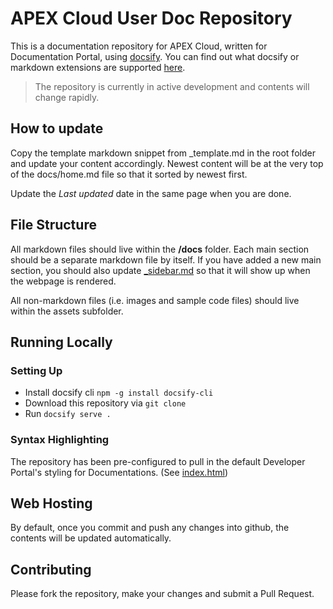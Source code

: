 # APEX Cloud User Doc Repository

This is a documentation repository for APEX Cloud, written for Documentation Portal, using [docsify](https://docsify.js.org/#/). You can find out what docsify or markdown extensions are supported [here](https://stg.docs.developer.gov.sg/docs/public/238425294/doc-portal-publisher-guide/#/).

> The repository is currently in active development and  contents will change rapidly.

## How to update

Copy the template markdown snippet from _template.md in the root folder and update your content accordingly. Newest content will be at the very top of the docs/home.md file so that it sorted by newest first.

Update the *Last updated* date in the same page when you are done.

## File Structure

All markdown files should live within the **/docs** folder. Each main section should be a separate markdown file by itself. If you have added a new main section, you should also update [_sidebar.md](docs/_sidebar.md) so that it will show up when the webpage is rendered.

All non-markdown files (i.e. images and sample code files) should live within the assets subfolder.

## Running Locally

### Setting Up

- Install docsify cli `npm -g install docsify-cli`
- Download this repository via `git clone`
- Run `docsify serve .`

### Syntax Highlighting

The repository has been pre-configured to pull in the default Developer Portal's styling for Documentations. (See [index.html](./index.html))

## Web Hosting

By default, once you commit and push any changes into github, the contents will be updated automatically. 

## Contributing

Please fork the repository, make your changes and submit a Pull Request.
